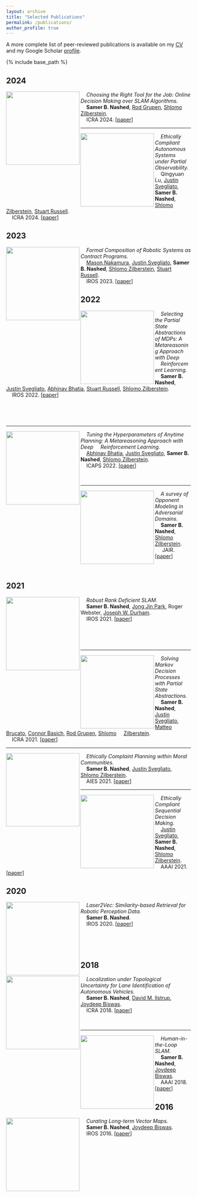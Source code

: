 ```yaml
---
layout: archive
title: "Selected Publications"
permalink: /publications/
author_profile: true
---
```


A more complete list of peer-reviewed publications is available on my [CV](https://samernashed.github.io/files/SamerNashedCV.pdf) and my Google Scholar [profile](https://scholar.google.com/citations?user=kACP4WMAAAAJ&hl=en).

<!--{% if author.googlescholar %}
  You can also find my articles on <u><a href="{{author.googlescholar}}">my Google Scholar profile</a>.</u>
{% endif %}-->

{% include base_path %}

## 2024

<img align="left" width="200" src="https://samernashed.github.io/images/BSPSLAM.png">&nbsp;&nbsp;&nbsp;&nbsp;*Choosing the Right Tool for the Job: Online Decision Making over SLAM Algorithms.*<br>
&nbsp;&nbsp;&nbsp;&nbsp;**Samer B. Nashed**, [Rod Grupen](https://www.cics.umass.edu/faculty/directory/grupen_roderic), [Shlomo Zilberstein](https://www.cics.umass.edu/faculty/directory/zilberstein_shlomo).<br>
&nbsp;&nbsp;&nbsp;&nbsp;ICRA 2024. [[paper](https://samernashed.github.io/files/.pdf)]<br>

***

<img align="left" width="200" src="https://samernashed.github.io/images/POECAS.png">&nbsp;&nbsp;&nbsp;&nbsp;*Ethically Compliant Autonomous Systems under Partial Observability.*<br>
&nbsp;&nbsp;&nbsp;&nbsp;Qingyuan Lu, [Justin Svegliato](https://justinsvegliato.com/), **Samer B. Nashed**, [Shlomo Zilberstein](https://www.cics.umass.edu/faculty/directory/zilberstein_shlomo), [Stuart Russell](https://people.eecs.berkeley.edu/~russell/).<br>
&nbsp;&nbsp;&nbsp;&nbsp;ICRA 2024. [[paper](https://samernashed.github.io/files/.pdf)]<br>

## 2023

<img align="left" width="200" src="https://samernashed.github.io/images/algcomp.png">&nbsp;&nbsp;&nbsp;&nbsp;*Formal Composition of Robotic Systems as Contract Programs.*<br>
&nbsp;&nbsp;&nbsp;&nbsp;[Mason Nakamura](https://www.masonnakamura.com/), [Justin Svegliato](https://justinsvegliato.com/), **Samer B. Nashed**, [Shlomo Zilberstein](https://www.cics.umass.edu/faculty/directory/zilberstein_shlomo), [Stuart Russell](https://people.eecs.berkeley.edu/~russell/).<br>
&nbsp;&nbsp;&nbsp;&nbsp;IROS 2023. [[paper](https://samernashed.github.io/files/IROS2023_AlgComp.pdf)]<br>

## 2022

<img align="left" width="200" src="https://samernashed.github.io/images/meta_PAMDP.png">&nbsp;&nbsp;&nbsp;&nbsp;*Selecting the Partial State Abstractions of MDPs: A Metareasoning Approach with Deep &nbsp;&nbsp;&nbsp;&nbsp;Reinforcement Learning.*<br>
&nbsp;&nbsp;&nbsp;&nbsp;**Samer B. Nashed**, [Justin Svegliato](https://justinsvegliato.com/), [Abhinav Bhatia](https://abhinavbhatia.me/), [Stuart Russell](https://people.eecs.berkeley.edu/~russell/), [Shlomo Zilberstein](https://www.cics.umass.edu/faculty/directory/zilberstein_shlomo).<br>
&nbsp;&nbsp;&nbsp;&nbsp;IROS 2022. [[paper](https://samernashed.github.io/files/IROS2022_Meta_PAMDP.pdf)]<br>

<p>&nbsp;</p>

<p>&nbsp;</p>

***

<img align="left" width="200" src="https://samernashed.github.io/images/ICAPS_arch.png">&nbsp;&nbsp;&nbsp;&nbsp;*Tuning the Hyperparameters of Anytime Planning: A Metareasoning Approach with Deep &nbsp;&nbsp;&nbsp;&nbsp;Reinforcement Learning.*<br>
&nbsp;&nbsp;&nbsp;&nbsp;[Abhinav Bhatia](https://abhinavbhatia.me/), [Justin Svegliato](https://justinsvegliato.com/), **Samer B. Nashed**, [Shlomo Zilberstein](https://www.cics.umass.edu/faculty/directory/zilberstein_shlomo).<br>
&nbsp;&nbsp;&nbsp;&nbsp;ICAPS 2022. [[paper](https://samernashed.github.io/files/ICAPS2022_ParamTune.pdf)]<br>

<p>&nbsp;</p>

***

<img align="left" width="200" src="https://samernashed.github.io/images/OppMod.svg">&nbsp;&nbsp;&nbsp;&nbsp;*A survey of Opponent Modeling in Adversarial Domains.*<br>
&nbsp;&nbsp;&nbsp;&nbsp;**Samer B. Nashed**, [Shlomo Zilberstein](https://www.cics.umass.edu/faculty/directory/zilberstein_shlomo).<br>
&nbsp;&nbsp;&nbsp;&nbsp; JAIR. [[paper](https://samernashed.github.io/files/JAIR2022_OppMod.pdf)]<br>

<p>&nbsp;</p>

## 2021

<img align="left" width="200" src="https://samernashed.github.io/images/RDSLAM.png">&nbsp;&nbsp;&nbsp;&nbsp;*Robust Rank Deficient SLAM.*<br>
&nbsp;&nbsp;&nbsp;&nbsp;**Samer B. Nashed**, [Jong Jin Park](https://www.linkedin.com/in/jong-jin-park-b4885920/), Roger Webster, [Joseph W. Durham](https://www.linkedin.com/in/jwdurham/).<br>
&nbsp;&nbsp;&nbsp;&nbsp;IROS 2021. [[paper](https://samernashed.github.io/files/IROS2021_RDSLAM.pdf)]<br>

<p>&nbsp;</p>

<p>&nbsp;</p>

***

<img align="left" width="200" src="https://samernashed.github.io/images/PAMDP.png">&nbsp;&nbsp;&nbsp;&nbsp;*Solving Markov Decision Processes with Partial State Abstractions.*<br>
&nbsp;&nbsp;&nbsp;&nbsp;**Samer B. Nashed**, [Justin Svegliato](https://justinsvegliato.com/), [Matteo Brucato](https://matteo-brucato.github.io/), [Connor Basich](https://ai.jpl.nasa.gov/public/people/basich/), [Rod Grupen](https://www.cics.umass.edu/faculty/directory/grupen_roderic), [Shlomo](https://www.cics.umass.edu/faculty/directory/zilberstein_shlomo) &nbsp;&nbsp;&nbsp;&nbsp;[Zilberstein](https://www.cics.umass.edu/faculty/directory/zilberstein_shlomo).<br>
&nbsp;&nbsp;&nbsp;&nbsp;ICRA 2021. [[paper](https://samernashed.github.io/files/ICRA2021_PAMDP.pdf)]<br>

***

<img align="left" width="200" src="https://samernashed.github.io/images/ECAS2.png">&nbsp;&nbsp;&nbsp;&nbsp;*Ethically Complaint Planning within Moral Communities.*<br>
&nbsp;&nbsp;&nbsp;&nbsp;**Samer B. Nashed**, [Justin Svegliato](https://justinsvegliato.com/), [Shlomo Zilberstein](https://www.cics.umass.edu/faculty/directory/zilberstein_shlomo).<br>
&nbsp;&nbsp;&nbsp;&nbsp;AIES 2021. [[paper](https://samernashed.github.io/files/AIES2021_ECAS_MC.pdf)]<br>

***

<img align="left" width="200" src="https://samernashed.github.io/images/ECAS1.png">&nbsp;&nbsp;&nbsp;&nbsp;*Ethically Compliant Sequential Decision Making.*<br>
&nbsp;&nbsp;&nbsp;&nbsp;[Justin Svegliato](https://justinsvegliato.com/), **Samer B. Nashed**, [Shlomo Zilberstein](https://www.cics.umass.edu/faculty/directory/zilberstein_shlomo).<br>
&nbsp;&nbsp;&nbsp;&nbsp;AAAI 2021. [[paper](https://samernashed.github.io/files/AAAI2021_ECAS.pdf)]<br>

## 2020

<img align="left" width="200" src="https://samernashed.github.io/images/L2V.png">&nbsp;&nbsp;&nbsp;&nbsp;*Laser2Vec: Similarity-based Retrieval for Robotic Perception Data.*<br>
&nbsp;&nbsp;&nbsp;&nbsp;**Samer B. Nashed**.<br>
&nbsp;&nbsp;&nbsp;&nbsp;IROS 2020. [[paper](https://samernashed.github.io/files/IROS2020_L2V.pdf)]<br>

<p>&nbsp;</p>

<p>&nbsp;</p>

## 2018

<img align="left" width="200" src="https://samernashed.github.io/images/LuTU.png">&nbsp;&nbsp;&nbsp;&nbsp;*Localization under Topological Uncertainty for Lane Identification of Autonomous Vehicles.*<br>
&nbsp;&nbsp;&nbsp;&nbsp;**Samer B. Nashed**, [David M. Ilstrup](https://www.linkedin.com/in/davidilstrup/), [Joydeep Biswas](https://smu.edu.in/smit/dept-faculty/faculty-list/joydeep-biswas.html).<br>
&nbsp;&nbsp;&nbsp;&nbsp;ICRA 2018. [[paper](https://samernashed.github.io/files/ICRA2018_LuTU.pdf)]<br>

<p>&nbsp;</p>

***

<img align="left" width="200" src="https://samernashed.github.io/images/HitL.png">&nbsp;&nbsp;&nbsp;&nbsp;*Human-in-the-Loop SLAM.*<br>
&nbsp;&nbsp;&nbsp;&nbsp;**Samer B. Nashed**, [Joydeep Biswas](https://smu.edu.in/smit/dept-faculty/faculty-list/joydeep-biswas.html).<br>
&nbsp;&nbsp;&nbsp;&nbsp;AAAI 2018. [[paper](https://samernashed.github.io/files/AAAI2018_HiTL_SLAM.pdf)]<br>

## 2016

<img align="left" width="200" src="https://samernashed.github.io/images/LTVM.png">&nbsp;&nbsp;&nbsp;&nbsp;*Curating Long-term Vector Maps.*<br>
&nbsp;&nbsp;&nbsp;&nbsp;**Samer B. Nashed**, [Joydeep Biswas](https://smu.edu.in/smit/dept-faculty/faculty-list/joydeep-biswas.html).<br>
&nbsp;&nbsp;&nbsp;&nbsp;IROS 2016. [[paper](https://samernashed.github.io/files/IROS2016_LTVM.pdf)]


<!-- {% for post in site.publications reversed %}
  {% include archive-single.html %}
{% endfor %}
 -->